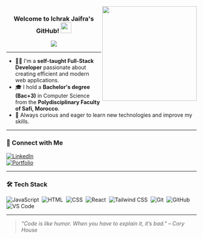 <img width="250" align="right" src="https://c.tenor.com/_DOBjnGspYAAAAAM/code-coding.gif">

<h3 align="center">
  Welcome to Ichrak Jaifra's GitHub!
  <img src="https://media.giphy.com/media/hvRJCLFzcasrR4ia7z/giphy.gif" width="28">
</h3>

<!-- Typing SVG by DenverCoder1 - https://github.com/DenverCoder1/readme-typing-svg -->
<p align="center">
  <a href="https://github.com/DenverCoder1/readme-typing-svg">
    <img src="https://readme-typing-svg.herokuapp.com/?lines=Full-Stack%20Developer;Passionate%20about%20tech%20and%20learning;Building%20smart%20and%20efficient%20solutions&font=Fira%20Code&center=true&width=480&height=45&color=f75c7e&vCenter=true&size=22">
  </a>
</p> 

---

- 👩‍💻 I'm a **self-taught Full-Stack Developer** passionate about creating efficient and modern web applications.
- 🎓 I hold a **Bachelor's degree (Bac+3)** in Computer Science from the **Polydisciplinary Faculty of Safi, Morocco**.
- 🚀 Always curious and eager to learn new technologies and improve my skills.

---

### 🔗 Connect with Me  
<!-- Add your real LinkedIn or portfolio links below when available -->
[![LinkedIn](https://img.shields.io/badge/-LinkedIn-blue?style=flat-square&logo=Linkedin&logoColor=white)](https://www.linkedin.com/in/ichrak-jaifra)  
[![Portfolio](https://img.shields.io/badge/-Portfolio-05122A?style=flat-square&logo=vercel&logoColor=white)](https://your-portfolio-link.com)

---

### 🛠 Tech Stack
![JavaScript](https://img.shields.io/badge/-JavaScript-05122A?style=flat&logo=javascript)&nbsp;
![HTML](https://img.shields.io/badge/-HTML-05122A?style=flat&logo=HTML5)&nbsp;
![CSS](https://img.shields.io/badge/-CSS-05122A?style=flat&logo=CSS3&logoColor=1572B6)&nbsp;
![React](https://img.shields.io/badge/-React-05122A?style=flat&logo=react)&nbsp;
![Tailwind CSS](https://img.shields.io/badge/-Tailwind-05122A?style=flat&logo=tailwindcss)&nbsp;
![Git](https://img.shields.io/badge/-Git-05122A?style=flat&logo=git)&nbsp;
![GitHub](https://img.shields.io/badge/-GitHub-05122A?style=flat&logo=github)&nbsp;
![VS Code](https://img.shields.io/badge/-VS%20Code-05122A?style=flat&logo=visual-studio-code&logoColor=007ACC)

---

> _"Code is like humor. When you have to explain it, it’s bad." – Cory House_

